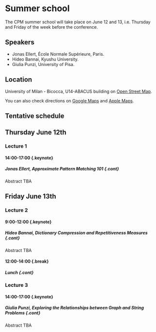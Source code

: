 <style type="text/css">
tbody { width:100%;background-color:#ddeeff;border-collapse:collapse; }
table { width:100%;background-color:#ddeeff;border-collapse:collapse; }
th { background-color:#ddeeff;color:white;width:50%;padding:1px;border:2px solid #ddeeff; }
td { padding:0px;border:2px solid #ddeeff; }
td { background-color: #c7fdb5; }
.table--bg--red { background-color: #ffcfdc;}
.table--bg--yellow { background-color: #ffffc2;}
.table--bg--green { background-color: #c7fdb5;}
.keynote { background-color: #ffffc2; padding: 5px; max-width: 10%; border: 1px solid #000; border-radius: 11px; display: inline}
.talk    { background-color: #c7fdb5; padding: 5px; max-width: 10%; border: 1px solid #000; border-radius: 11px; display: inline}
.break   { background-color: #ffcfdc; padding: 5px; max-width: 10%; border: 1px solid #000; border-radius: 11px; display: inline}
.cont    { display: inline; margin-top: -40px;}
</style>

# Summer school

The CPM summer school will take place on June 12 and 13, i.e. Thursday and
Friday of the week before the conference.

## Speakers

*  Jonas Ellert, École Normale Supérieure, Paris.
*  Hideo Bannai, Kyushu University.
*  Giulia Punzi, University of Pisa.

## Location

University of Milan - Bicocca, U14-ABACUS building on [Open Street Map](https://www.openstreetmap.org/way/23154089#map=19/45.523734/9.219992).

You can also check directions on [Google Maps](https://maps.app.goo.gl/Y4wqzV8Vgr8JnMB26) and [Apple Maps](https://maps.apple.com/?address=Viale%20Sarca%20336,%2020126%20Milano,%20Italia&auid=10195625695833040895&ll=45.523623,9.219530&lsp=9902&q=Dipartimento%20di%20Informatica,%20Sistemistica%20e%20Comunicazione%20DISCo&t=r).


## Tentative schedule


## Thursday June 12th

### Lecture 1
#### 14:00-17:00 {.keynote}
##### Jonas Ellert, Approximate Pattern Matching 101 {.cont}

Abstract TBA

## Friday June 13th

### Lecture 2
#### 9:00-12:00 {.keynote}
##### Hideo Bannai, Dictionary Compression and Repetitiveness Measures {.cont}

Abstract TBA

#### 12:00-14:00 {.break}
##### Lunch {.cont}


### Lecture 3
#### 14:00-17:00 {.keynote}
##### Giulia Punzi, Exploring the Relationships between Graph and String Problems {.cont}

Abstract TBA
